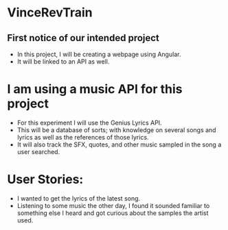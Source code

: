 # VinceRevTrain
## First notice of our intended project
- In this project, I will be creating a webpage using Angular.
- It will be linked to an API as well.

# I am using a music API for this project
- For this experiment I will use the Genius Lyrics API.
- This will be a database of sorts; with knowledge on several songs and lyrics as well as the references of those lyrics.
- It will also track the SFX, quotes, and other music sampled in the song a user searched.

# User Stories:
- I wanted to get the lyrics of the latest song.
- Listening to some music the other day, I found it sounded familiar to something else I heard and got curious about the samples the artist used.
